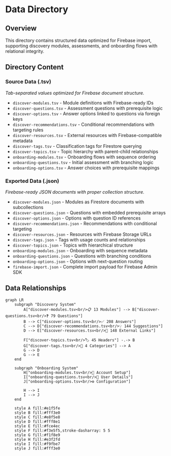 # Data Directory

## Overview

This directory contains structured data optimized for Firebase import, supporting discovery modules, assessments, and onboarding flows with relational integrity.

## Directory Content

### Source Data (.tsv)

_*Tab-separated values optimized for Firebase document structure.*_

- `discover-modules.tsv` - Module definitions with Firebase-ready IDs
- `discover-questions.tsv` - Assessment questions with prerequisite logic
- `discover-options.tsv` - Answer options linked to questions via foreign keys
- `discover-recommendations.tsv` - Conditional recommendations with targeting rules
- `discover-resources.tsv` - External resources with Firebase-compatible metadata
- `discover-tags.tsv` - Classification tags for Firestore querying
- `discover-topics.tsv` - Topic hierarchy with parent-child relationships
- `onboarding-modules.tsv` - Onboarding flows with sequence ordering
- `onboarding-questions.tsv` - Initial assessment with branching logic
- `onboarding-options.tsv` - Answer choices with prerequisite mappings

### Exported Data (.json)

_*Firebase-ready JSON documents with proper collection structure.*_

- `discover-modules.json` - Modules as Firestore documents with subcollections
- `discover-questions.json` - Questions with embedded prerequisite arrays
- `discover-options.json` - Options with question ID references
- `discover-recommendations.json` - Recommendations with conditional targeting
- `discover-resources.json` - Resources with Firebase Storage URLs
- `discover-tags.json` - Tags with usage counts and relationships
- `discover-topics.json` - Topics with hierarchical structure
- `onboarding-modules.json` - Onboarding with sequence metadata
- `onboarding-questions.json` - Questions with branching conditions
- `onboarding-options.json` - Options with next-question routing
- `firebase-import.json` - Complete import payload for Firebase Admin SDK

## Data Relationships

```mermaid
graph LR
    subgraph "Discovery System"
        A["discover-modules.tsv<br/>📋 13 Modules"] --> B["discover-questions.tsv<br/>❓ 79 Questions"]
        B --> C["discover-options.tsv<br/>✅ 208 Answers"]
        C --> D["discover-recommendations.tsv<br/>💡 144 Suggestions"]
        D --> E["discover-resources.tsv<br/>🔗 148 External Links"]

        F["discover-topics.tsv<br/>🏷️ 45 Headers"] -.-> B
        G["discover-tags.tsv<br/>📂 4 Categories"] --> A
        G --> D
        G --> E
    end

    subgraph "Onboarding System"
        H["onboarding-modules.tsv<br/>📝 Account Setup"]
        I["onboarding-questions.tsv<br/>📧 User Details"]
        J["onboarding-options.tsv<br/>⚙️ Configuration"]

        H --> I
        I --> J
    end

    style A fill:#e1f5fe
    style B fill:#fff3e0
    style C fill:#e8f5e8
    style D fill:#fff8e1
    style E fill:#fce4ec
    style F fill:#f3e5f5,stroke-dasharray: 5 5
    style G fill:#f1f8e9
    style H fill:#e3f2fd
    style I fill:#f9fbe7
    style J fill:#fff3e0
```
